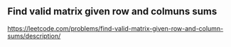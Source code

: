 ## Find valid matrix given row and colmuns sums
https://leetcode.com/problems/find-valid-matrix-given-row-and-column-sums/description/
